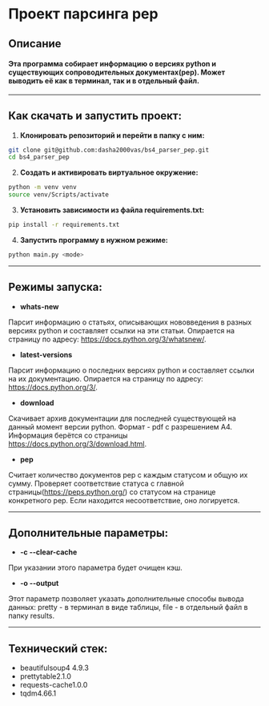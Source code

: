 # Проект парсинга pep

## Описание 
<h4>Эта программа собирает информацию о версиях python и существующих сопроводительных документах(pep). Может выводить её как в терминал, так и в отдельный файл.</h4>

---

## Как скачать и запустить проект:
1. **Клонировать репозиторий и перейти в папку с ним:**

```bash
git clone git@github.com:dasha2000vas/bs4_parser_pep.git
cd bs4_parser_pep
```

2. **Создать и активировать виртуальное окружение:**

```bash
python -m venv venv
source venv/Scripts/activate
```

3. **Установить зависимости из файла requirements.txt:**

```bash
pip install -r requirements.txt
```

4. **Запустить программу в нужном режиме:**

```bash
python main.py <mode>
```

---

## Режимы запуска:

* **whats-new**

Парсит информацию о статьях, описывающих нововведения в разных версиях python и составляет ссылки на эти статьи. Опирается на страницу по адресу: https://docs.python.org/3/whatsnew/.

* **latest-versions**

Парсит информацию о последних версиях python и составляет ссылки на их документацию. Опирается на страницу по адресу: https://docs.python.org/3/.

* **download**

Скачивает архив документации для последней существующей на данный момент версии python. Формат - pdf с разрешением А4. Информация берётся со страницы https://docs.python.org/3/download.html.

* **pep**

Считает количество документов pep с каждым статусом и общую их сумму. Проверяет соответствие статуса с главной страницы(https://peps.python.org/) со статусом на странице конкретного pep. Если находится несоответствие, оно логируется.

---

## Дополнительные параметры:

* **-c --clear-cache**

При указании этого параметра будет очищен кэш.

* **-o --output**

Этот параметр позволяет указать дополнительные способы вывода данных: 
pretty - в терминал в виде таблицы,
file - в отдельный файл в папку results.

---

## Технический стек:
* beautifulsoup4 4.9.3
* prettytable2.1.0
* requests-cache1.0.0
* tqdm4.66.1